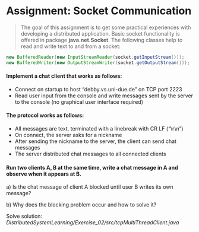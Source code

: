 # Assignment: Socket Communication

> The goal of this assignment is to get some practical experiences with developing a distributed application. Basic socket functionality is offered in package **java.net.Socket**. The following classes help to read and write text to and from a socket:

```java
new BufferedReader(new InputStreamReader(socket.getInputStream()));
new BufferedWriter(new OutputStreamWriter(socket.getOutputStream()));
```
#### Implement a chat client that works as follows:

* Connect on startup to host “debby.vs.uni-due.de” on TCP port 2223
* Read user input from the console and write messages sent by the server to the console (no graphical user interface required)
#### The protocol works as follows:
* All messages are text, terminated with a linebreak with CR LF (“\r\n”)
* On connect, the server asks for a nickname
* After sending the nickname to the server, the client can send chat messages
* The server distributed chat messages to all connected clients

#### Run two clients A, B at the same time, write a chat message in A and observe when it appears at B.

a) Is the chat message of client A blocked until user B writes its own message?

b) Why does the blocking problem occur and how to solve it?

Solve solution: *DistributedSystemLearning/Exercise_02/src/tcpMultiThreadClient.java*